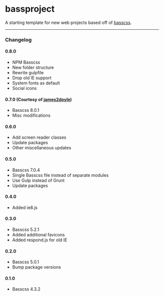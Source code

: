 bassproject
===========

A starting template for new web projects based off of [basscss](http://www.basscss.com/).

___

### Changelog

#### 0.8.0
* NPM Basscss
* New folder structure
* Rewrite gulpfile
* Drop old IE support
* System fonts as default
* Social icons

#### 0.7.0 (Courtesy of [james2doyle](https://github.com/james2doyle))
* Basscss 8.0.1
* Misc modifications

#### 0.6.0
* Add screen reader classes
* Update packages
* Other miscellaneous updates

#### 0.5.0
* Basscss 7.0.4
* Single Basscss file instead of separate modules
* Use Gulp instead of Grunt
* Update packages

#### 0.4.0
* Added ie8.js

#### 0.3.0
* Basscss 5.2.1
* Added additional favicons
* Added respond.js for old IE

#### 0.2.0
* Basscss 5.0.1
* Bump package versions

#### 0.1.0
* Basscss 4.3.2